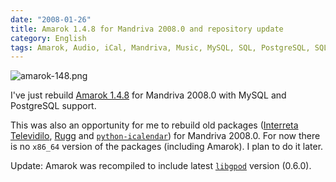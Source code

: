 ```yaml
---
date: "2008-01-26"
title: Amarok 1.4.8 for Mandriva 2008.0 and repository update
category: English
tags: Amarok, Audio, iCal, Mandriva, Music, MySQL, SQL, PostgreSQL, SQL, Python, RPM, rugg, televidilo
---
```


![amarok-148.png](/uploads/2008/amarok-148.png)

I've just rebuild [Amarok 1.4.8](https://amarok.kde.org/fastforward_148) for
Mandriva 2008.0 with MySQL and PostgreSQL support.

This was also an opportunity for me to rebuild old packages ([Interreta
Televidilo](https://web.archive.org/web/20111019071359/https://televidilo.bouil.org/),
[Rugg](https://rugg.sourceforge.net) and
[`python-icalendar`](https://pypi.python.org/pypi/icalendar/3.11.1)) for
Mandriva 2008.0. For now there is no `x86_64` version of the packages
(including Amarok). I plan to do it later.

Update: Amarok was recompiled to include latest
[`libgpod`](https://www.gtkpod.org/libgpod.html) version (0.6.0).
